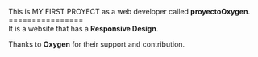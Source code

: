 This is MY FIRST PROYECT as a web developer called **proyectoOxygen**.
          ================  
It is a website that has a **Responsive Design**.

Thanks to **Oxygen** for their support and contribution.
